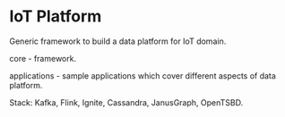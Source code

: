 # IoT Platform

Generic framework to build a data platform for IoT domain.

core - framework.

applications - sample applications which cover different aspects of data platform.

Stack: Kafka, Flink, Ignite, Cassandra, JanusGraph, OpenTSBD.
